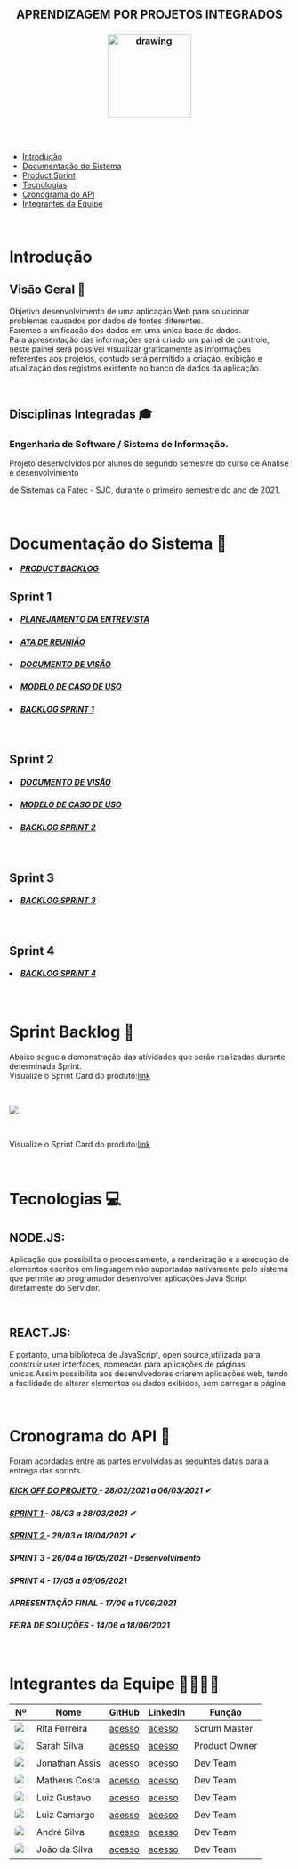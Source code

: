 
 <h2 align = "center">   APRENDIZAGEM POR PROJETOS INTEGRADOS </h2>

 <h3 align = "center">  <img src="https://i.imgur.com/dKuDMU6.png"   alt="drawing"   width=150 </h3>

  <h2 align = "center">  </h2>

 <br/>

- [Introdução](#Introdução)
- [Documentação do Sistema](#Documentacao)
- [Product Sprint](#ProductSprint)
- [Tecnologias](#Tecnologias)
- [Cronograma do API](#CronogramadoAPI)
- [Integrantes da Equipe](#IntegrantesdaEquipe)

 <br/>


# Introdução <a name = "Introdução"></a>

## Visão Geral 🔎
Objetivo desenvolvimento de uma aplicação Web para solucionar problemas causados por dados de fontes diferentes.
<br/>
Faremos a unificação dos dados em uma única base de dados.
<br/>
Para apresentação das informações será criado um painel de controle, neste painel será possível visualizar graficamente as  informações referentes aos projetos, contudo será permitido a criação, exibição e atualização dos registros existente no banco de dados da aplicação.

<br/>

## Disciplinas Integradas 🎓

### Engenharia de Software / Sistema de Informação.

Projeto desenvolvidos por alunos do segundo semestre do curso de Analise e desenvolvimento

de Sistemas da Fatec - SJC, durante o primeiro semestre do ano de 2021.

<br/>

# Documentação do Sistema 📂 <a name = "Documentacao"></a>

  <h5 >
   <a href='https://github.com/ferreirarita/APRENDIZAGEM-POR-PROJETOS-INTEGRADOS-2021/tree/develop/Refer%C3%AAncias/Backlogtotal'>
   <li> PRODUCT BACKLOG</li></a> </h5>
    
 
   ## Sprint 1
  <h5 >
   <a href='https://github.com/ferreirarita/APRENDIZAGEM-POR-PROJETOS-INTEGRADOS-2021/tree/main/Referências/Documentos/Planejamento'>
   <li> PLANEJAMENTO DA ENTREVISTA</li></a> </h5>

   <h5 >
   <a href='https://github.com/ferreirarita/APRENDIZAGEM-POR-PROJETOS-INTEGRADOS-2021/tree/main/Referências/Documentos/Ata'>
   <li> ATA DE REUNIÃO</li></a> </h5>

   <h5 >
   <a href='https://github.com/ferreirarita/APRENDIZAGEM-POR-PROJETOS-INTEGRADOS-2021/tree/main/Referências/Documentos/DocumentoVisao'>
   <li>DOCUMENTO DE VISÃO</li></a> </h5>


   <h5 >
   <a href='https://github.com/ferreirarita/APRENDIZAGEM-POR-PROJETOS-INTEGRADOS-2021/tree/main/Referências/Documentos/CasodeUso'>

   <li>MODELO DE CASO DE USO</li> </a> </h5>
   
   <h5 >
   <a href='https://github.com/ferreirarita/APRENDIZAGEM-POR-PROJETOS-INTEGRADOS-2021/tree/develop/Refer%C3%AAncias/DocBacklogSprint1'>
   <li>BACKLOG SPRINT 1</li> </a> </h5>
   <br/>

  ## Sprint 2

   <h5 >
   <a href='https://github.com/ferreirarita/APRENDIZAGEM-POR-PROJETOS-INTEGRADOS-2021/tree/main/Refer%C3%AAncias/Documentos/Sprint%202/DocumentoVisao'>
   <li>DOCUMENTO DE VISÃO</li></a> </h5>

   <h5 >
   <a href='https://github.com/ferreirarita/APRENDIZAGEM-POR-PROJETOS-INTEGRADOS-2021/tree/main/Referências/Documentos/Sprint%202/CasosDeUso'>

   <li>MODELO DE CASO DE USO</li> </a> </h5>
   
   <h5 >
   <a href='https://github.com/ferreirarita/APRENDIZAGEM-POR-PROJETOS-INTEGRADOS-2021/tree/develop/Refer%C3%AAncias/DocBacklogSprint2'>

   <li>BACKLOG SPRINT 2</li> </a> </h5>
   <br/>

  ## Sprint 3

   <h5 >
   <a href='https://github.com/ferreirarita/APRENDIZAGEM-POR-PROJETOS-INTEGRADOS-2021/tree/develop/Refer%C3%AAncias/DocBacklogSprint3'>

   <li>BACKLOG SPRINT 3</li> </a> </h5>

   <br/>

  ## Sprint 4

  <h5 >
  <a href='https://github.com/ferreirarita/APRENDIZAGEM-POR-PROJETOS-INTEGRADOS-2021/tree/develop/Refer%C3%AAncias/DocBacklogSprint4'>

  <li>BACKLOG SPRINT 4</li> </a> </h5>

  <br/>


# Sprint Backlog 📃<a name = "ProductSprint"></a>

<h align="center">  Abaixo segue a demonstração das atividades que serão realizadas  durante determinada Sprint. .</h>
 <br/>
 Visualize o Sprint Card do produto:[link](https://github.com/ferreirarita/APRENDIZAGEM-POR-PROJETOS-INTEGRADOS-2021/tree/develop/Refer%C3%AAncias/Cards)  

 <br/>

![](https://i.imgur.com/ySfad3c.jpg)

 <br/>

 Visualize o Sprint Card do produto:[link](https://github.com/ferreirarita/APRENDIZAGEM-POR-PROJETOS-INTEGRADOS-2021/tree/develop/Refer%C3%AAncias/Cards)  

 <br/>


# Tecnologias 💻 <a name = "Tecnologias"></a>

## NODE.JS:

Aplicação que possibilita o processamento, a renderização e a execução de elementos escritos em linguagem não suportadas nativamente pelo sistema que permite ao programador desenvolver aplicações Java Script diretamente do Servidor.

   <br/>

## REACT.JS:

É portanto, uma biblioteca de JavaScript, open source,utilizada para construir user interfaces, nomeadas para aplicações de páginas únicas.Assim possibilita aos desenvlvedores criarem aplicações web, tendo a facilidade de alterar elementos ou dados exibidos, sem carregar a página

<br/>


# Cronograma do API 📆 <a name = "CronogramadoAPI"></a>

Foram acordadas entre as partes envolvidas as seguintes datas para a entrega das sprints.

<h5 >
   <a href='https://github.com/ferreirarita/APRENDIZAGEM-POR-PROJETOS-INTEGRADOS-2021/tree/main/Refer%C3%AAncias/Kickoff'>
   KICK OFF DO PROJETO </a> - 28/02/2021 a 06/03/2021 ✔</h5>

   <h5 >
   <a href='https://github.com/ferreirarita/APRENDIZAGEM-POR-PROJETOS-INTEGRADOS-2021/tree/main/Refer%C3%AAncias/Sprint%201'>
   SPRINT 1 </a> - 08/03 a 28/03/2021 ✔</h5>

   <h5 >
   <a href='https://github.com/ferreirarita/APRENDIZAGEM-POR-PROJETOS-INTEGRADOS-2021/tree/main/Refer%C3%AAncias/Sprint%202'>
   SPRINT 2 </a> - 29/03 a 18/04/2021 ✔</h5>

   <h5 >
   
   SPRINT 3 </a> - 26/04 a 16/05/2021 - Desenvolvimento</h5>

   <h5 >
   
   SPRINT 4 </a> - 17/05 a 05/06/2021</h5>

   <h5 >

APRESENTAÇÃO FINAL </a> - 17/06 a 11/06/2021</h5>

   <h5 >

FEIRA DE SOLUÇÕES</a> - 14/06 a 18/06/2021</h5>

<br/>

  

# Integrantes da Equipe 👩‍💻👨‍💻 <a name = "IntegrantesdaEquipe"></a>

Nº|Nome|GitHub|Linkedln|Função
---|---|---|---|---|
 <img style="border-radius: 50px; width: 25px; height: 25px;" src="https://i.imgur.com/kEh4Dqy.png">|Rita Ferreira|[acesso](https://github.com/ferreirarita)|[acesso](https://www.linkedin.com/in/rita-ferreira-894ba1200)|Scrum Master
 <img style="border-radius: 50px; width: 25px; height: 25px;" src="https://i.imgur.com/mnY9Ye9.jpeg">|Sarah Silva|[acesso](https://github.com/Sarah6197)|[acesso](https://www.linkedin.com/in/sarah-fernandes-494000196/)|Product Owner
 <img style="border-radius: 50px; width: 25px; height: 25px;" src="https://i.imgur.com/IVGZ0fB.png">|Jonathan Assis|[acesso](https://github.com/Jonathan-Assis)|[acesso](https://www.linkedin.com/in/jonathan-gabriel-/)|Dev Team
 <img style="border-radius: 50px; width: 25px; height: 25px;" src="https://i.imgur.com/OoDTvzZ.png">|Matheus Costa|[acesso](https://www.github.com/MatheusCoxxxta)|[acesso](https://www.linkedin.com/in/matheus-costa-500695187)|Dev Team
 <img style="border-radius: 50px; width: 25px; height: 25px;" src="https://i.imgur.com/3iXu5DL.jpg">|Luiz Gustavo|[acesso](https://github.com/UkitakeKazui)|[acesso](https://www.linkedin.com/in/gustavo-vieira-699729207/)|Dev Team
 <img style="border-radius: 50px; width: 25px; height: 25px;" src="https://i.imgur.com/zWdgoeZ.jpeg">|Luiz Camargo|[acesso](https://github.com/Felipe221070)|[acesso](https://www.linkedin.com/in/felipe-programador)|Dev Team
 <img style="border-radius: 50px; width: 25px; height: 25px;" src="https://i.imgur.com/sWAKtzF.jpg">|André Silva|[acesso](https://github.com/AndreSilva358)|[acesso](https://www.linkedin.com/in/andr%C3%A9-silva-63a4621ba/)|Dev Team
 <img style="border-radius: 50px; width: 25px; height: 25px;" src="https://i.imgur.com/hUlRdDm.jpg">|João da Silva|[acesso](https://github.com/Joaoevr)|[acesso](https://www.linkedin.com/in/joão-vitor-silva-261a471b9/)|Dev Team






